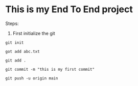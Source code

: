# This is my End To End project

Steps:
1. First initialize the git
```
git init
```

```
got add abc.txt

git add .
```

```
git commit -m "this is my first commit"
```

```
git push -u origin main
```